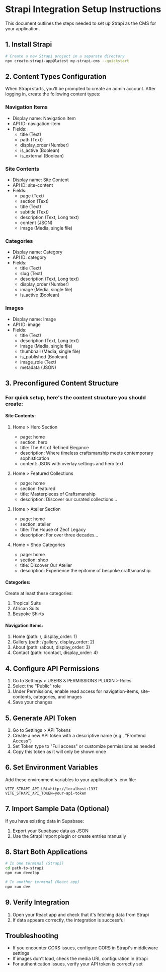 
# Strapi Integration Setup Instructions

This document outlines the steps needed to set up Strapi as the CMS for your application.

## 1. Install Strapi

```bash
# Create a new Strapi project in a separate directory
npx create-strapi-app@latest my-strapi-cms --quickstart
```

## 2. Content Types Configuration 

When Strapi starts, you'll be prompted to create an admin account. After logging in, create the following content types:

### Navigation Items
- Display name: Navigation Item
- API ID: navigation-item
- Fields:
  - title (Text)
  - path (Text)
  - display_order (Number)
  - is_active (Boolean)
  - is_external (Boolean)

### Site Contents
- Display name: Site Content
- API ID: site-content
- Fields:
  - page (Text)
  - section (Text)
  - title (Text)
  - subtitle (Text)
  - description (Text, Long text)
  - content (JSON)
  - image (Media, single file)

### Categories
- Display name: Category
- API ID: category
- Fields:
  - title (Text)
  - slug (Text)
  - description (Text, Long text)
  - display_order (Number)
  - image (Media, single file)
  - is_active (Boolean)

### Images
- Display name: Image
- API ID: image
- Fields:
  - title (Text)
  - description (Text, Long text)
  - image (Media, single file)
  - thumbnail (Media, single file)
  - is_published (Boolean)
  - image_role (Text)
  - metadata (JSON)

## 3. Preconfigured Content Structure

### For quick setup, here's the content structure you should create:

#### Site Contents:
1. Home > Hero Section
   - page: home
   - section: hero
   - title: The Art of Refined Elegance
   - description: Where timeless craftsmanship meets contemporary sophistication
   - content: JSON with overlay settings and hero text

2. Home > Featured Collections
   - page: home
   - section: featured
   - title: Masterpieces of Craftsmanship
   - description: Discover our curated collections...

3. Home > Atelier Section
   - page: home
   - section: atelier
   - title: The House of Zeof Legacy
   - description: For over three decades...

4. Home > Shop Categories
   - page: home
   - section: shop
   - title: Discover Our Atelier
   - description: Experience the epitome of bespoke craftsmanship

#### Categories:
Create at least these categories:
1. Tropical Suits
2. African Suits
3. Bespoke Shirts

#### Navigation Items:
1. Home (path: /, display_order: 1)
2. Gallery (path: /gallery, display_order: 2)
3. About (path: /about, display_order: 3)
4. Contact (path: /contact, display_order: 4)

## 4. Configure API Permissions

1. Go to Settings > USERS & PERMISSIONS PLUGIN > Roles
2. Select the "Public" role
3. Under Permissions, enable read access for navigation-items, site-contents, categories, and images
4. Save your changes

## 5. Generate API Token

1. Go to Settings > API Tokens
2. Create a new API token with a descriptive name (e.g., "Frontend Access")
3. Set Token type to "Full access" or customize permissions as needed
4. Copy this token as it will only be shown once

## 6. Set Environment Variables

Add these environment variables to your application's .env file:

```
VITE_STRAPI_API_URL=http://localhost:1337
VITE_STRAPI_API_TOKEN=your-api-token
```

## 7. Import Sample Data (Optional)

If you have existing data in Supabase:
1. Export your Supabase data as JSON
2. Use the Strapi import plugin or create entries manually

## 8. Start Both Applications

```bash
# In one terminal (Strapi)
cd path-to-strapi
npm run develop

# In another terminal (React app)
npm run dev
```

## 9. Verify Integration

1. Open your React app and check that it's fetching data from Strapi
2. If data appears correctly, the integration is successful

## Troubleshooting

- If you encounter CORS issues, configure CORS in Strapi's middleware settings
- If images don't load, check the media URL configuration in Strapi
- For authentication issues, verify your API token is correctly set
